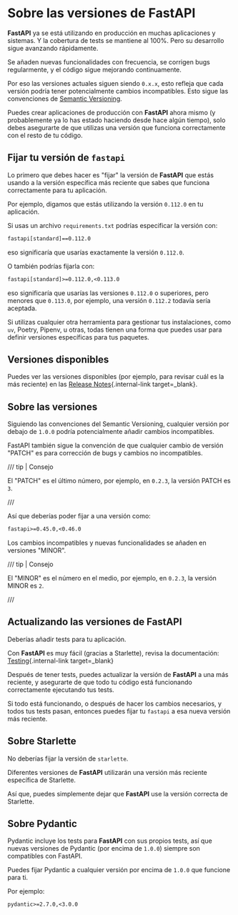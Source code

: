 # Sobre las versiones de FastAPI

**FastAPI** ya se está utilizando en producción en muchas aplicaciones y sistemas. Y la cobertura de tests se mantiene al 100%. Pero su desarrollo sigue avanzando rápidamente.

Se añaden nuevas funcionalidades con frecuencia, se corrigen bugs regularmente, y el código sigue mejorando continuamente.

Por eso las versiones actuales siguen siendo `0.x.x`, esto refleja que cada versión podría tener potencialmente cambios incompatibles. Esto sigue las convenciones de <a href="https://semver.org/" class="external-link" target="_blank">Semantic Versioning</a>.

Puedes crear aplicaciones de producción con **FastAPI** ahora mismo (y probablemente ya lo has estado haciendo desde hace algún tiempo), solo debes asegurarte de que utilizas una versión que funciona correctamente con el resto de tu código.

## Fijar tu versión de `fastapi`

Lo primero que debes hacer es "fijar" la versión de **FastAPI** que estás usando a la versión específica más reciente que sabes que funciona correctamente para tu aplicación.

Por ejemplo, digamos que estás utilizando la versión `0.112.0` en tu aplicación.

Si usas un archivo `requirements.txt` podrías especificar la versión con:

```txt
fastapi[standard]==0.112.0
```

eso significaría que usarías exactamente la versión `0.112.0`.

O también podrías fijarla con:

```txt
fastapi[standard]>=0.112.0,<0.113.0
```

eso significaría que usarías las versiones `0.112.0` o superiores, pero menores que `0.113.0`, por ejemplo, una versión `0.112.2` todavía sería aceptada.

Si utilizas cualquier otra herramienta para gestionar tus instalaciones, como `uv`, Poetry, Pipenv, u otras, todas tienen una forma que puedes usar para definir versiones específicas para tus paquetes.

## Versiones disponibles

Puedes ver las versiones disponibles (por ejemplo, para revisar cuál es la más reciente) en las [Release Notes](../release-notes.md){.internal-link target=_blank}.

## Sobre las versiones

Siguiendo las convenciones del Semantic Versioning, cualquier versión por debajo de `1.0.0` podría potencialmente añadir cambios incompatibles.

FastAPI también sigue la convención de que cualquier cambio de versión "PATCH" es para corrección de bugs y cambios no incompatibles.

/// tip | Consejo

El "PATCH" es el último número, por ejemplo, en `0.2.3`, la versión PATCH es `3`.

///

Así que deberías poder fijar a una versión como:

```txt
fastapi>=0.45.0,<0.46.0
```

Los cambios incompatibles y nuevas funcionalidades se añaden en versiones "MINOR".

/// tip | Consejo

El "MINOR" es el número en el medio, por ejemplo, en `0.2.3`, la versión MINOR es `2`.

///

## Actualizando las versiones de FastAPI

Deberías añadir tests para tu aplicación.

Con **FastAPI** es muy fácil (gracias a Starlette), revisa la documentación: [Testing](../tutorial/testing.md){.internal-link target=_blank}

Después de tener tests, puedes actualizar la versión de **FastAPI** a una más reciente, y asegurarte de que todo tu código está funcionando correctamente ejecutando tus tests.

Si todo está funcionando, o después de hacer los cambios necesarios, y todos tus tests pasan, entonces puedes fijar tu `fastapi` a esa nueva versión más reciente.

## Sobre Starlette

No deberías fijar la versión de `starlette`.

Diferentes versiones de **FastAPI** utilizarán una versión más reciente específica de Starlette.

Así que, puedes simplemente dejar que **FastAPI** use la versión correcta de Starlette.

## Sobre Pydantic

Pydantic incluye los tests para **FastAPI** con sus propios tests, así que nuevas versiones de Pydantic (por encima de `1.0.0`) siempre son compatibles con FastAPI.

Puedes fijar Pydantic a cualquier versión por encima de `1.0.0` que funcione para ti.

Por ejemplo:

```txt
pydantic>=2.7.0,<3.0.0
```
